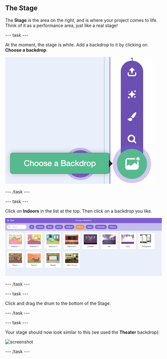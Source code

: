 ## The Stage

The __Stage__ is the area on the right, and is where your project comes to life. Think of it as a performance area, just like a real stage!

--- task ---

At the moment, the stage is white. Add a backdrop to it by clicking on **Choose a backdrop**.

![screenshot](images/band-stage-choose.png)

--- /task ---


--- task ---

Click on **Indoors** in the list at the top. Then click on a backdrop you like.

![screenshot](images/band-backdrop.png)

--- /task ---

--- task ---

Click and drag the drum to the bottom of the Stage.

--- /task ---

--- task ---

Your stage should now look similar to this (we used the **Theater** backdrop):

![screenshot](images/band-stage.png)

--- /task ---
